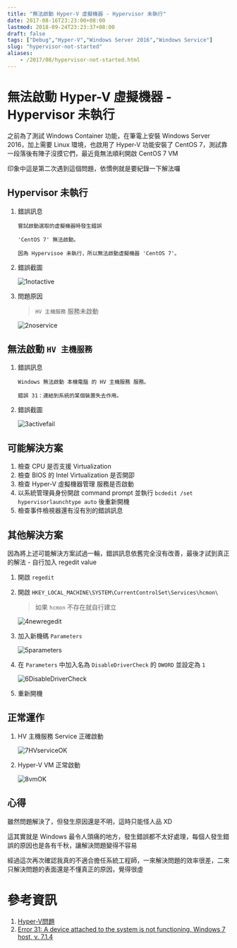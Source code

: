 ```yaml
---
title: "無法啟動 Hyper-V 虛擬機器 - Hypervisor 未執行"
date: 2017-08-16T23:23:00+08:00
lastmod: 2018-09-24T23:23:37+08:00
draft: false
tags: ["Debug","Hyper-V","Windows Server 2016","Windows Service"]
slug: "hypervisor-not-started"
aliases:
    - /2017/08/hypervisor-not-started.html
---
```

# 無法啟動 Hyper-V 虛擬機器 - Hypervisor 未執行
之前為了測試 Windows Container 功能，在筆電上安裝 Windows Server 2016，加上需要 Linux 環境，也啟用了 Hyper-V 功能安裝了 CentOS 7，測試靠一段落後有陣子沒摸它們，最近竟無法順利開啟 CentOS 7 VM

印象中這是第二次遇到這個問題，依慣例就是要紀錄一下解法囉

## Hypervisor 未執行

1.  錯誤訊息

    ```
    嘗試啟動選取的虛擬機器時發生錯誤
    
    'CentOS 7' 無法啟動。
    
    因為 Hypervisoe 未執行，所以無法啟動虛擬機器 'CentOS 7'。
    ```

2.  錯誤截圖

    ![1notactive](https://user-images.githubusercontent.com/3851540/29370759-ec69d1b6-82d8-11e7-8831-631521495d53.png)

3.  問題原因

    > `HV 主機服務` 服務未啟動

    ![2noservice](https://user-images.githubusercontent.com/3851540/29370750-ec3b87de-82d8-11e7-8f94-8c3e38c99915.png)

## 無法啟動 `HV 主機服務`

1.  錯誤訊息

    ```
    Windows 無法啟動 本機電腦 的 HV 主機服務 服務。

    錯誤 31：連結到系統的某個裝置失去作用。
    ```

2.  錯誤截圖

    ![3activefail](https://user-images.githubusercontent.com/3851540/29370751-ec3e6256-82d8-11e7-94ef-040bf3114067.png)

## 可能解決方案

1.  檢查 CPU 是否支援 Virtualization
2.  檢查 BIOS 的 Intel Virtualization 是否開卲
3.  檢查 Hyper-V 虛擬機器管理 服務是否啟動
4.  以系統管理員身份開啟 command prompt 並執行 `bcdedit /set hypervisorlaunchtype auto` 後重新開機
5.  檢查事件檢視器還有沒有別的錯誤訊息


## 其他解決方案

因為將上述可能解決方案試過一輪，錯誤訊息依舊完全沒有改善，最後才試到真正的解法 - 自行加入 regedit value

1.  開啟 `regedit`

2.  開啟 `HKEY_LOCAL_MACHINE\SYSTEM\CurrentControlSet\Services\hcmon\`

    > 如果 `hcmon` 不存在就自行建立

    ![4newregedit](https://user-images.githubusercontent.com/3851540/29370752-ec3f68e0-82d8-11e7-97df-3cf0f802b5d4.png)

3.  加入新機碼 `Parameters`

    ![5parameters](https://user-images.githubusercontent.com/3851540/29370753-ec3fc308-82d8-11e7-944c-3512bf28b16a.png)

4.  在 `Parameters` 中加入名為 `DisableDriverCheck` 的 `DWORD` 並設定為 `1`

    ![6DisableDriverCheck](https://user-images.githubusercontent.com/3851540/29370755-ec4508cc-82d8-11e7-81e1-975f7a41de2a.png)

5.  重新開機

## 正常運作

1.  HV 主機服務 Service 正確啟動

    ![7HVserviceOK](https://user-images.githubusercontent.com/3851540/29370754-ec42c760-82d8-11e7-875f-14a6e923f7ec.png)

2.  Hyper-V VM 正常啟動

    ![8vmOK](https://user-images.githubusercontent.com/3851540/29370757-ec634ada-82d8-11e7-9c7c-7debac0049ea.png)

## 心得

雖然問題解決了，但發生原因還是不明，這時只能怪人品 XD

這其實就是 Windows 最令人頭痛的地方，發生錯誤都不太好處理，每個人發生錯誤的原因也是各有千秋，讓解決問題變得不容易

經過這次再次確認我真的不適合擔任系統工程師，一來解決問題的效率很差，二來只解決問題的表面還是不懂真正的原因，覺得很虛

# 參考資訊

1.  [Hyper-V問題](https://social.technet.microsoft.com/Forums/zh-TW/7b2f667e-0103-4cd7-bf5f-46b6651418df/hyperv?forum=windowsserver2008zhcht)
2.  [Error 31: A device attached to the system is not functioning, Windows 7 host, v. 7.1.4](https://communities.vmware.com/thread/450807)
